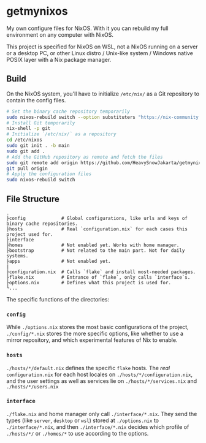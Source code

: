 # getmynixos
My own configure files for NixOS. With it you can rebuild my full environment on any computer with NixOS.

This project is specified for NixOS on WSL, not a NixOS running on a server or a desktop PC, or other Linux distro / Unix-like system / Windows native POSIX layer with a Nix package manager.

## Build
On the NixOS system, you'll have to initialize `/etc/nix/` as a Git repository to contain the config files.

```bash
# Set the binary cache repository temporarily
sudo nixos-rebuild switch --option substituters "https://nix-community.cachix.org" --option trusted-public-keys "nix-community.cachix.org-1:mB9FSh9qf2dCimDSUo8Zy7bkq5CX+/rkCWyvRCYg3Fs="
# Install Git temporarily
nix-shell -p git
# Initialize `/etc/nix/` as a repository
cd /etc/nixos
sudo git init . -b main
sudo git add .
# Add the GitHub repository as remote and fetch the files
sudo git remote add origin https://github.com/HeavySnowJakarta/getmynixos
git pull origin
# Apply the configuration files
sudo nixos-rebuild switch
```

## File Structure

```
.
├config             # Global configurations, like urls and keys of binary cache repositories.
├hosts              # Real `configuration.nix` for each cases this project used for.
├interface
├homes              # Not enabled yet. Works with home manager.
├bootstrap          # Not related to the main part. Not for daily systems.
├apps               # Not enabled yet.
|
├configuration.nix  # Calls `flake` and install most-needed packages.
├flake.nix          # Entrance of `flake`, only calls `interface`s.
├options.nix        # Defines what this project is used for.
└...
```

The specific functions of the directories:

### `config`

While `./options.nix` stores the most basic configurations of the project, `./config/*.nix` stores the more specific options, like whether to use a mirror repository, and which experimental features of Nix to enable.

### `hosts`

`./hosts/*/default.nix` defines the specific `flake` hosts. The _real_ `configuration.nix` for each host locales on `./hosts/*/configuration.nix`, and the user settings as well as services lie on `./hosts/*/services.nix` and `./hosts/*/users.nix`

### `interface`

`./flake.nix` and home manager only call `./interface/*.nix`. They send the types (like `server`, `desktop` or `wsl`) stored at `./options.nix` to `./interface/*.nix`, and then `./interface/*.nix` decides which profile of `./hosts/*/` or `./homes/*` to use according to the options.
